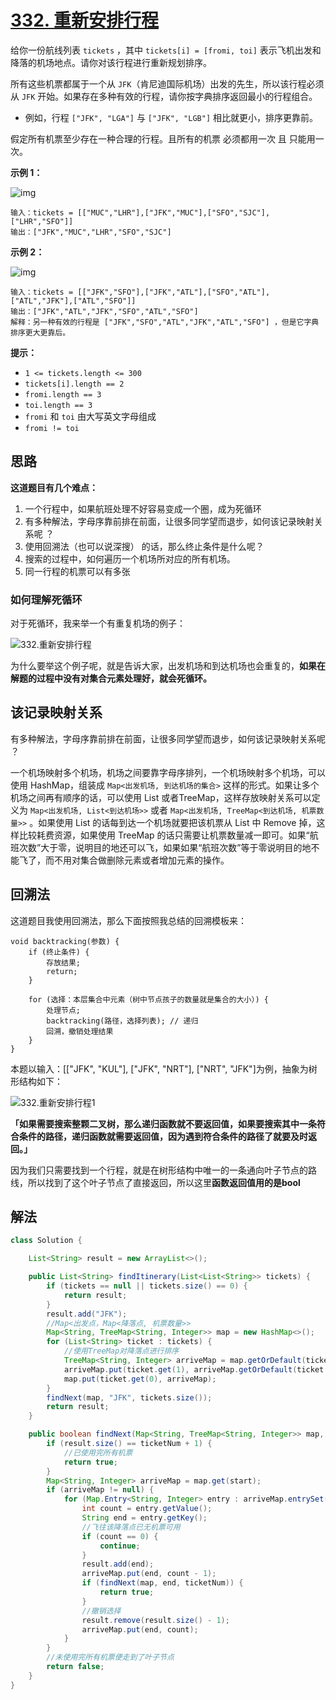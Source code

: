 # [332. 重新安排行程](https://leetcode-cn.com/problems/reconstruct-itinerary/)

给你一份航线列表 `tickets` ，其中 `tickets[i] = [fromi, toi]` 表示飞机出发和降落的机场地点。请你对该行程进行重新规划排序。

所有这些机票都属于一个从 `JFK`（肯尼迪国际机场）出发的先生，所以该行程必须从 `JFK` 开始。如果存在多种有效的行程，请你按字典排序返回最小的行程组合。

- 例如，行程 `["JFK", "LGA"]` 与 `["JFK", "LGB"]` 相比就更小，排序更靠前。

假定所有机票至少存在一种合理的行程。且所有的机票 必须都用一次 且 只能用一次。

 

**示例 1：**

![img](images/332-1.jpg)

```
输入：tickets = [["MUC","LHR"],["JFK","MUC"],["SFO","SJC"],["LHR","SFO"]]
输出：["JFK","MUC","LHR","SFO","SJC"]
```

**示例 2：**

![img](images/332-2.jpg)

```
输入：tickets = [["JFK","SFO"],["JFK","ATL"],["SFO","ATL"],["ATL","JFK"],["ATL","SFO"]]
输出：["JFK","ATL","JFK","SFO","ATL","SFO"]
解释：另一种有效的行程是 ["JFK","SFO","ATL","JFK","ATL","SFO"] ，但是它字典排序更大更靠后。
```

 

**提示：**

- `1 <= tickets.length <= 300`
- `tickets[i].length == 2`
- `fromi.length == 3`
- `toi.length == 3`
- `fromi` 和 `toi` 由大写英文字母组成
- `fromi != toi`

## 思路

**这道题目有几个难点：**

1. 一个行程中，如果航班处理不好容易变成一个圈，成为死循环
2. 有多种解法，字母序靠前排在前面，让很多同学望而退步，如何该记录映射关系呢 ？
3. 使用回溯法（也可以说深搜） 的话，那么终止条件是什么呢？
4. 搜索的过程中，如何遍历一个机场所对应的所有机场。
5. 同一行程的机票可以有多张

### 如何理解死循环

对于死循环，我来举一个有重复机场的例子：

![332.重新安排行程](images/332-1.png)

为什么要举这个例子呢，就是告诉大家，出发机场和到达机场也会重复的，**如果在解题的过程中没有对集合元素处理好，就会死循环。**

## 该记录映射关系

有多种解法，字母序靠前排在前面，让很多同学望而退步，如何该记录映射关系呢 ？

一个机场映射多个机场，机场之间要靠字母序排列，一个机场映射多个机场，可以使用 HashMap，组装成 `Map<出发机场, 到达机场的集合>` 这样的形式。如果让多个机场之间再有顺序的话，可以使用 List 或者TreeMap，这样存放映射关系可以定义为 `Map<出发机场, List<到达机场>>` 或者 `Map<出发机场, TreeMap<到达机场, 机票数量>>` 。如果使用 List 的话每到达一个机场就要把该机票从 List 中 Remove 掉，这样比较耗费资源，如果使用 TreeMap 的话只需要让机票数量减一即可。如果“航班次数”大于零，说明目的地还可以飞，如果如果“航班次数”等于零说明目的地不能飞了，而不用对集合做删除元素或者增加元素的操作。

## 回溯法

这道题目我使用回溯法，那么下面按照我总结的回溯模板来：

```
void backtracking(参数) {
    if (终止条件) {
        存放结果;
        return;
    }

    for (选择：本层集合中元素（树中节点孩子的数量就是集合的大小）) {
        处理节点;
        backtracking(路径，选择列表); // 递归
        回溯，撤销处理结果
    }
}
```

本题以输入：[["JFK", "KUL"], ["JFK", "NRT"], ["NRT", "JFK"]为例，抽象为树形结构如下：

![332.重新安排行程1](images/332-2.png)

**「如果需要搜索整颗二叉树，那么递归函数就不要返回值，如果要搜索其中一条符合条件的路径，递归函数就需要返回值，因为遇到符合条件的路径了就要及时返回。」**

因为我们只需要找到一个行程，就是在树形结构中唯一的一条通向叶子节点的路线，所以找到了这个叶子节点了直接返回，所以这里**函数返回值用的是bool**

## 解法

```java
class Solution {

    List<String> result = new ArrayList<>();

    public List<String> findItinerary(List<List<String>> tickets) {
        if (tickets == null || tickets.size() == 0) {
            return result;
        }
        result.add("JFK");
        //Map<出发点，Map<降落点, 机票数量>>
        Map<String, TreeMap<String, Integer>> map = new HashMap<>();
        for (List<String> ticket : tickets) {
            //使用TreeMap对降落点进行排序
            TreeMap<String, Integer> arriveMap = map.getOrDefault(ticket.get(0), new TreeMap<>());
            arriveMap.put(ticket.get(1), arriveMap.getOrDefault(ticket.get(1), 0) + 1);
            map.put(ticket.get(0), arriveMap);
        }
        findNext(map, "JFK", tickets.size());
        return result;
    }

    public boolean findNext(Map<String, TreeMap<String, Integer>> map, String start, int ticketNum) {
        if (result.size() == ticketNum + 1) {
            //已使用完所有机票
            return true;
        }
        Map<String, Integer> arriveMap = map.get(start);
        if (arriveMap != null) {
            for (Map.Entry<String, Integer> entry : arriveMap.entrySet()) {
                int count = entry.getValue();
                String end = entry.getKey();
                //飞往该降落点已无机票可用
                if (count == 0) {
                    continue;
                }
                result.add(end);
                arriveMap.put(end, count - 1);
                if (findNext(map, end, ticketNum)) {
                    return true;
                }
                //撤销选择
                result.remove(result.size() - 1);
                arriveMap.put(end, count);
            }
        }
        //未使用完所有机票便走到了叶子节点
        return false;
    }
}
```

